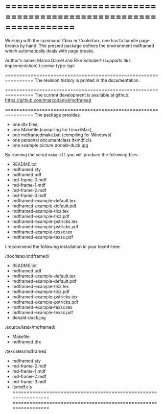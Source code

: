 ================================================================
================================================================
Working with the command \fbox or \fcolorbox, one has to
handle page breaks by hand. The present package defines the
environment mdframed which automatically deals with page breaks.

Author's name: Marco Daniel and Elke Schubert (supports tikz implementation)
License type: lppl

================================================================
The revision history is printed in the documentation.

================================================================
The current development is available at github:
https://github.com/marcodaniel/mdframed

================================================================
The package provides
 * one dtx files,
 * one Makefile (compiling for Linux/Mac),
 * one mdframedmake.bat (compiling for Windows)
 * one personal documentclass ltxmdf.cls
 * one example picture donald-duck.jpg

By running the script `make all` you will
produce the following files:
- README.txt
- mdframed.sty
- mdframed.pdf
- md-frame-0.mdf
- md-frame-1.mdf
- md-frame-2.mdf
- md-frame-3.mdf
- mdframed-example-default.tex
- mdframed-example-default.pdf
- mdframed-example-tikz.tex
- mdframed-example-tikz.pdf
- mdframed-example-pstricks.tex
- mdframed-example-pstricks.pdf
- mdframed-example-texsx.tex
- mdframed-example-texsx.pdf

I recommend the following installation in your texmf-tree:

/doc/latex/mdframed/
- README.txt
- mdframed.pdf
- mdframed-example-default.tex
- mdframed-example-default.pdf
- mdframed-example-tikz.tex
- mdframed-example-tikz.pdf
- mdframed-example-pstricks.tex
- mdframed-example-pstricks.pdf
- mdframed-example-texsx.tex
- mdframed-example-texsx.pdf
- donald-duck.jpg

/source/latex/mdframed/
- Makefile
- mdframed.dtx

/tex/latex/mdframed
- mdframed.sty
- md-frame-0.mdf
- md-frame-1.mdf
- md-frame-2.mdf
- md-frame-3.mdf
- ltxmdf.cls
================================================================
================================================================
